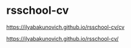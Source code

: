 # rsschool-cv

https://ilyabakunovich.github.io/rsschool-cv/cv

https://ilyabakunovich.github.io/rsschool-cv/
